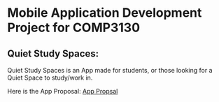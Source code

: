 # Mobile Application Development Project for COMP3130

## Quiet Study Spaces:
Quiet Study Spaces is an App made for students, or those looking for a Quiet Space to study/work in.

Here is the App Proposal: [App Propsal](DESIGN/README.md)